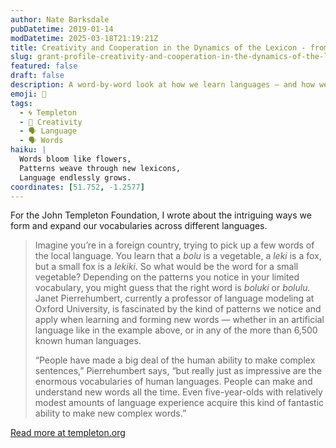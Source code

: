 ```yaml
---
author: Nate Barksdale
pubDatetime: 2019-01-14
modDatetime: 2025-03-18T21:19:21Z
title: Creativity and Cooperation in the Dynamics of the Lexicon - from Lexis to Logos
slug: grant-profile-creativity-and-cooperation-in-the-dynamics-of-the-lexicon-from-lexis-to-logos
featured: false
draft: false
description: A word-by-word look at how we learn languages — and how we may change them in the process
emoji: 🧠
tags:
  - 🌀 Templeton
  - 🎨 Creativity
  - 🗣️ Language
  - 🗣️ Words
haiku: |
  Words bloom like flowers,  
  Patterns weave through new lexicons,  
  Language endlessly grows.
coordinates: [51.752, -1.2577]
---
```


For the John Templeton Foundation, I wrote about the intriguing ways we form and expand our vocabularies across different languages.

> Imagine you’re in a foreign country, trying to pick up a few words of the local language. You learn that a _bolu_ is a vegetable, a _leki_ is a fox, but a small fox is a _lekiki_. So what would be the word for a small vegetable? Depending on the patterns you notice in your limited vocabulary, you might guess that the right word is _boluki_ or _bolulu._ Janet Pierrehumbert, currently a professor of language modeling at Oxford University, is fascinated by the kind of patterns we notice and apply when learning and forming new words — whether in an artificial language like in the example above, or in any of the more than 6,500 known human languages.
>
> “People have made a big deal of the human ability to make complex sentences,” Pierrehumbert says, “but really just as impressive are the enormous vocabularies of human languages. People can make and understand new words all the time. Even five-year-olds with relatively modest amounts of language experience acquire this kind of fantastic ability to make new complex words.”

[Read more at templeton.org](https://www.templeton.org/grant/creativity-and-cooperation-in-the-dynamics-of-the-lexicon-from-lexis-to-logos)
